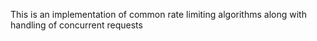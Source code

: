 This is an implementation of common rate limiting algorithms along with handling of concurrent requests
